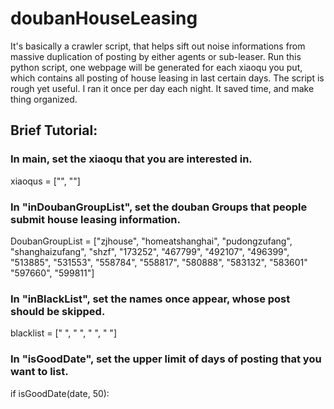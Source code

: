 # doubanHouseLeasing

It's basically a crawler script, that helps sift out noise informations from massive duplication of posting by either agents or sub-leaser.
Run this python script, one webpage will be generated for each xiaoqu you put, which contains all posting of house leasing in last certain days. The script is rough yet useful. I ran it once per day each night. It saved time, and make thing organized.

## Brief Tutorial:

### In main, set the xiaoqu that you are interested in.
xiaoqus = ["", ""]
### In "inDoubanGroupList", set the douban Groups that people submit house leasing information.
DoubanGroupList = ["zjhouse", "homeatshanghai", "pudongzufang", "shanghaizufang", "shzf", "173252", "467799", "492107", "496399", "513885", "531553", "558784", "558817", "580888", "583132", "583601" "597660", "599811"]
### In "inBlackList", set the names once appear, whose post should be skipped.
blacklist = [" ", " ", " ", " "]

### In "isGoodDate", set the upper limit of days of posting that you want to list.
if isGoodDate(date, 50):
